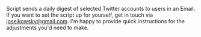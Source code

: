 Script sends a daily digest of selected Twitter accounts to users in an Email. If you want to set the script up for yourself, get in touch via joseikowsky@gmail.com. I'm happy to provide quick instructions for the adjustments you'd need to make.
